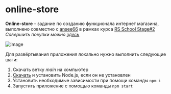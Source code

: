 # online-store
**Online-store** - задание по созданию функционала интернет магазина, выполнено совместно с [ansee66](https://github.com/ansee66) в рамках курса [RS School Stage#2](https://rs.school/js/)
*Совершить покупки можно [здесь](https://rad-clafoutis-2bf471.netlify.app/)*

![image](https://user-images.githubusercontent.com/55802702/211253706-ac54fab8-fc81-4b6b-a69c-98c73ef6d5b3.png)

Для развёртывания приложения локально нужно выполнить следующие шаги:
1. Скачать ветку *main* на компьютер
2. [Скачать](https://nodejs.org/ru) и установить Node.js, если он не установлен
3. Установить необходимые зависимости при помощи команды ```npm i```
4. Запустить приложение с помощью команды ```npm start```
